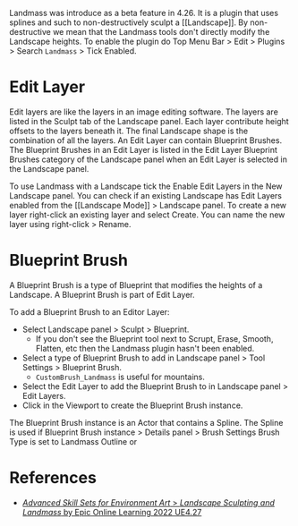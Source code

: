 Landmass was introduce as a beta feature in 4.26.
It is a plugin that uses splines and such to non-destructively sculpt a [[Landscape]].
By non-destructive we mean that the Landmass tools don't directly modify the Landscape heights.
To enable the plugin do Top Menu Bar > Edit > Plugins > Search `Landmass` > Tick Enabled.

# Edit Layer

Edit layers are like the layers in an image editing software.
The layers are listed in the Sculpt tab of the Landscape panel.
Each layer contribute height offsets to the layers beneath it.
The final Landscape shape is the combination of all the layers.
An Edit Layer can contain Blueprint Brushes.
The Blueprint Brushes in an Edit Layer is listed in the Edit Layer Blueprint Brushes category of the Landscape panel when an Edit Layer is selected in the Landscape panel.

To use Landmass with a Landscape tick the Enable Edit Layers in the New Landscape panel.
You can check if an existing Landscape has Edit Layers enabled from the [[Landscape Mode]] > Landscape panel.
To create a new layer right-click an existing layer and select Create.
You can name the new layer using right-click > Rename.


# Blueprint Brush

A Blueprint Brush  is a type of Blueprint that modifies the heights of a Landscape.
A Blueprint Brush is part of Edit Layer.

To add a Blueprint Brush to an Editor Layer:
- Select Landscape panel > Sculpt > Blueprint.
	- If you don't see the Blueprint tool next to Scrupt, Erase, Smooth, Flatten, etc then the Landmass plugin hasn't been enabled.
- Select a type of Blueprint Brush to add in Landscape panel > Tool Settings > Blueprint Brush.
	- `CustomBrush_Landmass` is useful for mountains.
- Select the Edit Layer to add the Blueprint Brush to in Landscape panel > Edit Layers.
- Click in the Viewport to create the Blueprint Brush instance.

The Blueprint Brush instance is an Actor that contains a Spline.
The Spline is used if Blueprint Brush instance > Details panel > Brush Settings Brush Type is set to Landmass Outline or 



# References

- [_Advanced Skill Sets for Environment Art_ > _Landscape Sculpting and Landmass_ by Epic Online Learning 2022 UE4.27](https://dev.epicgames.com/community/learning/courses/Qwa/unreal-engine-advanced-skill-sets-for-environment-art/0Rz6/landscape-sculpting-and-landmass)

